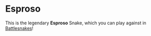 # Esproso
This is the legendary **Esproso** Snake, which you can play against in [Battlesnakes]("https://play.battlesnake.com")!